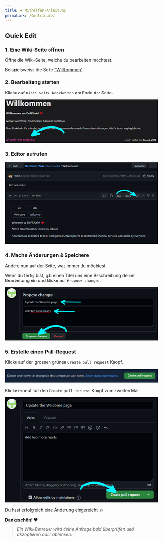 ```yaml
---
title: ❤ Mithelfen-Anleitung
permalink: /Contribute/
---
```


## Quick Edit

### 1. Eine Wiki-Seite öffnen
Öffne die Wiki-Seite, welche du bearbeiten möchtest.

Beispielsweise die Seite ["Willkommen"](./Welcome.md).

### 2. Bearbeitung starten
Klicke auf `Diese Seite bearbeiten` am Ende der Seite.

![](./../media/contribute_DE_edit-this-page.png)


### 3. Editor aufrufen
![](./../media/contribute_DE_enable-editor.png)

### 4. Mache Änderungen & Speichere
Ändere nun auf der Seite, was immer du möchtest

Wenn du fertig bist, gib einen Titel und eine Beschreibung deiner Bearbeitung ein und klicke auf `Propose changes`.

![](./../media/contribute_DE_propose.png)

### 5. Erstelle einen Pull-Request
Klicke auf den grossen grünen `Create pull request` Knopf.

![](./../media/contribute_DE_pull-request.png)

Klicke erneut auf den `Create pull request` Knopf zum zweiten Mal.

![](./../media/contribute_DE_pull-request-2.png)

Du hast erfolgreich eine Änderung eingereicht. 🔥

**Dankeschön!** ❤

> *Ein Wiki-Betreuer wird deine Anfrage bald überprüfen und akzeptieren oder ablehnen.*
